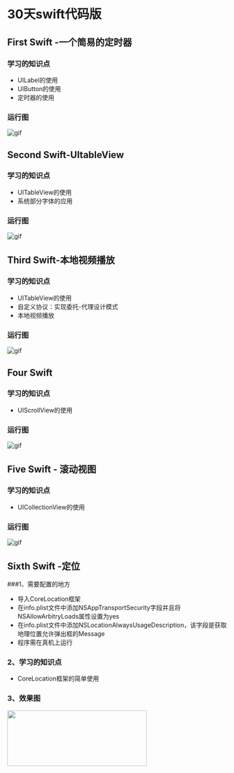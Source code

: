 
#  30天swift代码版

## First Swift -一个简易的定时器

### 学习的知识点
 * UILabel的使用
 * UIButton的使用
 * 定时器的使用

### 运行图

![gif](https://github.com/fengzhihao123/30daysSwiftWithCode/blob/master/FirstSwift/FirstSwift.gif)


## Second Swift-UItableView

### 学习的知识点
 * UITableView的使用
 * 系统部分字体的应用

### 运行图

![gif](https://github.com/fengzhihao123/30daysSwiftWithCode/blob/master/SecondSwift/SecondSwift.gif)

## Third Swift-本地视频播放

### 学习的知识点
  * UITableView的使用
  * 自定义协议：实现委托-代理设计模式
  * 本地视频播放

### 运行图

![gif](https://github.com/fengzhihao123/30daysSwiftWithCode/blob/master/ThirdSwift/ThirdSwift.gif)


## Four Swift

### 学习的知识点
  * UIScrollView的使用

### 运行图

![gif](https://github.com/fengzhihao123/30daysSwiftWithCode/blob/master/FourSwift/FourSwift.gif)

## Five Swift - 滚动视图

### 学习的知识点
  * UICollectionView的使用

### 运行图

![gif](https://github.com/fengzhihao123/30daysSwiftWithCode/blob/master/FiveSwift/FiveSwift.gif)

## Sixth Swift -定位

###1、需要配置的地方
 * 导入CoreLocation框架
 * 在info.plist文件中添加NSAppTransportSecurity字段并且将NSAllowArbitryLoads属性设置为yes
 * 在info.plist文件中添加NSLocationAlwaysUsageDescription，该字段是获取地理位置允许弹出框的Message
 * 程序需在真机上运行
 
### 2、学习的知识点
 * CoreLocation框架的简单使用

### 3、效果图
<img src="https://github.com/fengzhihao123/30daysSwiftWithCode/blob/master/SixthSwiftOfLocation/2.jpg" width="320" height="128" />

